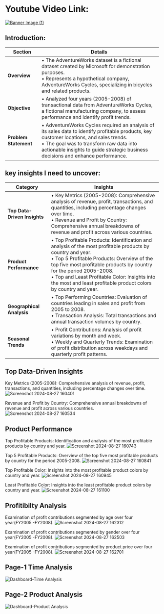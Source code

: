 # Youtube Video Link:  
[![Banner Image (1)](https://github.com/user-attachments/assets/5af07c94-fd70-4098-b485-fb9618fad755)](https://youtu.be/ogY9RI2ljsw)

## Introduction:

| Section           | Details                                                                                                          |
|-------------------|------------------------------------------------------------------------------------------------------------------|
| **Overview**      | • The AdventureWorks dataset is a fictional dataset created by Microsoft for demonstration purposes. <br> • Represents a hypothetical company, AdventureWorks Cycles, specializing in bicycles and related products. |
| **Objective**     | • Analyzed four years (2005-2008) of transactional data from AdventureWorks Cycles, a fictional manufacturing company, to assess performance and identify profit trends. |
| **Problem Statement** | • AdventureWorks Cycles required an analysis of its sales data to identify profitable products, key customer locations, and sales trends. <br> • The goal was to transform raw data into actionable insights to guide strategic business decisions and enhance performance. |
## key insights I need to uncover:


| **Category**             | **Insights**                                                                                                                                   |
|--------------------------|------------------------------------------------------------------------------------------------------------------------------------------------|
| **Top Data-Driven Insights** | • Key Metrics (2005-2008): Comprehensive analysis of revenue, profit, transactions, and quantities, including percentage changes over time. <br> • Revenue and Profit by Country: Comprehensive annual breakdowns of revenue and profit across various countries.   |
| **Product Performance**      | • Top Profitable Products: Identification and analysis of the most profitable products by country and year. <br> • Top 5 Profitable Products: Overview of the top five most profitable products by country for the period 2005-2008. <br> • Top and Least Profitable Color: Insights into the most and least profitable product colors by country and year. |
| **Geographical Analysis**    | • Top Performing Countries: Evaluation of countries leading in sales and profit from 2005 to 2008. <br> • Transaction Analysis: Total transactions and annual transaction volumes by country.  |
| **Seasonal Trends**          | • Profit Contributions: Analysis of profit variations by month and week. <br> • Weekly and Quarterly Trends: Examination of profit distribution across weekdays and quarterly profit patterns.  |

## Top Data-Driven Insights
Key Metrics (2005-2008): Comprehensive analysis of revenue, profit, transactions, and quantities, including percentage changes over time.
![Screenshot 2024-08-27 160401](https://github.com/user-attachments/assets/a367fe3c-725d-44d9-9b5b-4e2f54e3da53)

Revenue and Profit by Country: Comprehensive annual breakdowns of revenue and profit across various countries.
![Screenshot 2024-08-27 160534](https://github.com/user-attachments/assets/c1ab49e9-85fe-436e-9d2c-4b026fc3af27)

## Product Performance
Top Profitable Products: Identification and analysis of the most profitable products by country and year.
![Screenshot 2024-08-27 160743](https://github.com/user-attachments/assets/07d798f4-b24d-4f20-a108-802cfd38c55c)

Top 5 Profitable Products: Overview of the top five most profitable products by country for the period 2005-2008.
![Screenshot 2024-08-27 160841](https://github.com/user-attachments/assets/5949a58b-a417-470f-a341-9a9a119f5eb6)

Top Profitable Color: Insights into the most profitable product colors by country and year.
![Screenshot 2024-08-27 160945](https://github.com/user-attachments/assets/ad839c7d-08ea-4bab-ac10-eb7d29d9977a)

Least Profitable Color: Insights into the least profitable product colors by country and year.
![Screenshot 2024-08-27 161100](https://github.com/user-attachments/assets/c3a56f89-4082-4cba-b08d-2181f86548e1)

## Profitibilty Analysis
Examination of profit contributions segmented by age over four year(FY2005 -FY2008).
![Screenshot 2024-08-27 162312](https://github.com/user-attachments/assets/04a8ef06-e1fc-4c1d-81ab-05841d04c3be)

Examination of profit contributions segmented by gender over four year(FY2005 -FY2008).
![Screenshot 2024-08-27 162503](https://github.com/user-attachments/assets/be2b42ae-e194-4303-9f89-a0f4d1fe2146)

Examination of profit contributions segmented by product price over four year(FY2005 -FY2008).
![Screenshot 2024-08-27 162701](https://github.com/user-attachments/assets/5e94b054-2a76-49ce-a0e5-0bac17e57373)



## Page-1 Time Analysis
![Dashboard-Time Analysis](https://github.com/user-attachments/assets/a8fb95c7-a52a-44a0-b8f5-b1e0294a39df)

## Page-2 Product Analysis
![Dashboard-Product Analysis](https://github.com/user-attachments/assets/72bcbb30-6a40-4405-a7d4-a4665c6744e6)
